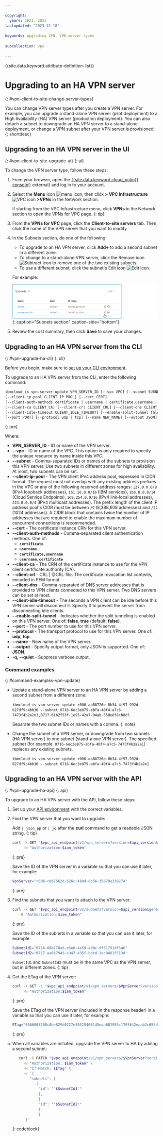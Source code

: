 ```yaml
---

copyright:
  years: 2021, 2023
lastupdated: "2023-12-18"

keywords: upgrading VPN, VPN server types

subcollection: vpc

---
```


{{site.data.keyword.attribute-definition-list}}

# Upgrading to an HA VPN server
{: #vpn-client-to-site-change-server-types}

You can change VPN server types after you create a VPN server. For example, you can upgrade a stand-alone VPN server (pilot deployment) to a High Availability (HA) VPN server (production deployment). You can also detach a subnet to downgrade an HA VPN server to a stand-alone deployment, or change a VPN subnet after your VPN server is provisioned.
{: shortdesc}

## Upgrading to an HA VPN server in the UI
{: #vpn-client-to-site-upgrade-ui}
{: ui}

To change the VPN server type, follow these steps:

1. From your browser, open the [{{site.data.keyword.cloud_notm}} console](/login){: external} and log in to your account.
1. Select the **Menu** icon ![menu icon](../../icons/icon_hamburger.svg), then click **> VPC Infrastructure** ![VPC icon](../../icons/vpc.svg) **>VPNs** in the Network section.

    If starting from the VPC Infrastructure menu, click **VPNs** in the Network section to open the VPNs for VPC page.
    {: tip}

1. From the **VPNs for VPC** page, click the **Client-to-site servers** tab. Then, click the name of the VPN server that you want to modify.
1. In the Subnets section, do one of the following:

   * To upgrade to an HA VPN server, click **Add+** to add a second subnet in a different zone.
   * To change to a stand-alone VPN server, click the Remove icon ![Subtract icon](../../icons/subtract-alt.svg) to remove one of the two existing subnets.
   * To use a different subnet, click the subnet's Edit icon ![Edit icon](../../icons/edit-tagging.svg).

   For example:

   ![Subnets section](images/vpn-change-subnets.png){: caption="Subnets section" caption-side="bottom"}

1. Review the cost summary, then click **Save** to save your changes.

## Upgrading to an HA VPN server from the CLI
{: #vpn-upgrade-ha-cli}
{: cli}

Before you begin, make sure to [set up your CLI environment](/docs/vpc?topic=vpc-infrastructure-cli-plugin-vpc-reference).

To upgrade to an HA VPN server from the CLI, enter the following command:

```sh
ibmcloud is vpn-server-update VPN_SERVER_ID [--vpc VPC] [--subnet SUBNET]
[--client-ip-pool CLIENT_IP_POOL] [--cert CERT]
[--client-auth-methods certificate | username | certificate,username | username,certificate]
[--client-ca CLIENT_CA] [--client-crl CLIENT_CRL] [--client-dns CLIENT_DNS]
[--client-idle-timeout CLIENT_IDLE_TIMEOUT] [--enable-split-tunnel false | true]
[--port PORT] [--protocol udp | tcp] [--name NEW_NAME] [--output JSON] [-q, --quiet]
```
{: pre}

Where:

* **VPN_SERVER_ID** - ID or name of the VPN server.
* **--vpc** - ID or name of the VPC. This option is only required to specify the unique resource by name inside this VPC.
* **--subnet** - Comma-separated IDs or names of the subnets to provision this VPN server. Use two subnets in different zones for high availability. At most, two subnets can be set.
* **--client-ip-pool** - The VPN client IPv4 address pool, expressed in CIDR format. The request must not overlap with any existing address prefixes in the VPC or any of the following reserved address ranges: `127.0.0.0/8` (IPv4 loopback addresses), `161.26.0.0/16` (IBM services), `166.8.0.0/14` (Cloud Service Endpoints), `169.254.0.0/16` (IPv4 link-local addresses), `224.0.0.0/4` (IPv4 multicast addresses). The prefix length of the client IP address pool's CIDR must be between `/9` (8,388,608 addresses) and `/22` (1024 addresses). A CIDR block that contains twice the number of IP addresses that are required to enable the maximum number of concurrent connections is recommended.
* **--cert** - The certificate instance CRN for this VPN server.
* **--client-auth-methods** - Comma-separated client authentication methods. One of:
    * **`certificate`**
    * **`username`**
    * **`certificate,username`**
    * **`username,certificate`**
* **--client-ca** - The CRN of the certificate instance to use for the VPN client certificate authority (CA).
* **--client-crl** - CRL | @CRL-file. The certificate revocation list contents, encoded in PEM format.
* **--client-dns** - Comma-separated of DNS server addresses that is provided to VPN clients connected to this VPN server. Two DNS servers can be set at most.
* **--client-idle-timeout** - The seconds a VPN client can be idle before this VPN server will disconnect it. Specify 0 to prevent the server from disconnecting idle clients.
* **--enable-split-tunnel** - Indicates whether the split tunneling is enabled on this VPN server. One of: **false**, **true** (default: **false**).
* **--port** - The port number to use for this VPN server.
* **--protocol** - The transport protocol to use for this VPN server. One of: **udp**, **tcp**.
* **--name** - New name of the VPN server.
* **--output** - Specify output format, only JSON is supported. One of: **JSON**.
* **-q, --quiet** - Suppress verbose output.

### Command examples
{: #command-examples-vpn-update}

- Update a stand-alone VPN server to an HA VPN server by adding a second subnet from a different zone:

   `ibmcloud is vpn-server-update r006-aa88726e-8b34-4f97-992d-027df9c4bb36 --subnet 0716-6ec3e875-abfa-40f4-a7c5-7473f4b2a2e1,0717-61b2f53f-1e95-42a7-94ab-55de8f8cbdd5`

   Separate the two subnet IDs or names with a comma.
   {: note}

- Change the subnet of a VPN server, or downgrade from two subnets (HA VPN server) to one subnet (stand-alone VPN server). The specified subnet (for example, `0716-6ec3e875-abfa-40f4-a7c5-7473f4b2a2e1`) replaces any existing subnets.

   `ibmcloud is vpn-server-update r006-aa88726e-8b34-4f97-992d-027df9c4bb36 --subnet 0716-6ec3e875-abfa-40f4-a7c5-7473f4b2a2e1`

## Upgrading to an HA VPN server with the API
{: #vpn-upgrade-ha-api}
{: api}

To upgrade to an HA VPN server with the API, follow these steps:

1. Set up your [API environment](/docs/vpc?topic=vpc-set-up-environment#api-prerequisites-setup) with the correct variables.
1. Find the VPN server that you want to upgrade:

   Add ` | json_pp ` or ` | jq ` after the **curl** command to get a readable JSON string.
   {: tip}

   ```bash
   curl -X GET "$vpc_api_endpoint/v1/vpn_servers?version=$api_version&generation=2" \
        -H "Authorization:$iam_token"
   ```
   {: pre}

   Save the ID of the VPN server in a variable so that you can use it later, for example:

   ```bash
   VpnServer="r006-cb67562d-626c-488d-8c56-35879e238274"
   ```
   {: pre}

1. Find the subnets that you want to attach to the VPN server:

   ```bash
   curl -X GET "$vpc_api_endpoint/v1/subnets?version=$api_version&generation=2" \
      -H "Authorization:$iam_token"
   ```
   {: pre}

   Save the ID of the subnets in a variable so that you can use it later, for example:

   ```sh
   SubnetId1="0716-08b770a6-e5e8-4e59-ad0c-9f517914f5a6"
   SubnetId2="0717-aa067949-e947-435f-bdcd-1ec84815513d"
   ```

   `SubnetId1` and `SubnetId2` must be in the same VPC as the VPN server, but in different zones.
   {: tip}

1. Get the ETag of the VPN server:

   ```bash
   curl -X GET -i "$vpc_api_endpoint/v1/vpn_servers/$VpnServer?version=$api_version&generation=2" \
        -H "Authorization:$iam_token"
   ```
   {: pre}

   Save the ETag of the VPN server (included in the response header) in a variable so that you can use it later, for example:

   ```sh
   ETag="0366003158c0be829d0727e80325406145eaa682955c1703642eaab2c655d609"
   ```
   {: pre}

1. When all variables are initiated, upgrade the VPN server to HA by adding a second subnet:

   ```sh
      curl -X PATCH "$vpc_api_endpoint/v1/vpn_servers/$VpnServer?version=$api_version&generation=2" \
        -H "Authorization: $iam_token" \
        -H "If-Match: $ETag" \
        -d '{
           "subnets": [
              {
               "id": "'$SubnetId1'"
               },
               {
               "id": "'$SubnetId2'"
               }
               ]
         }'
   ```
   {: codeblock}

